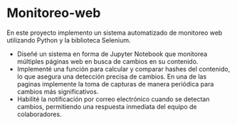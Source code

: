 # Monitoreo-web
En este proyecto implemento un sistema automatizado de monitoreo web utilizando Python y la biblioteca Selenium.

-  Diseñé un sistema en forma de Jupyter Notebook que monitorea múltiples páginas web en busca de cambios en su contenido.
- Implementé una función para calcular y comparar hashes del contenido, lo que asegura una detección precisa de cambios. En una de las paginas implemente la toma de capturas de manera periódica para cambios más significativos.
- Habilité la notificación por correo electrónico cuando se detectan cambios, permitiendo una respuesta inmediata del equipo de colaboradores.
